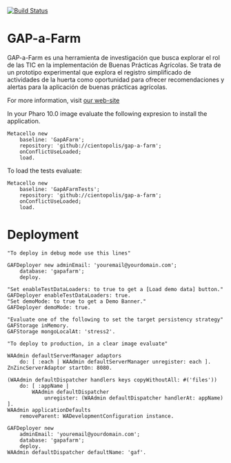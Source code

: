 [![Build Status](https://travis-ci.com/cientopolis/gap-a-farm.svg?branch=master)](https://travis-ci.com/cientopolis/gap-a-farm)

# GAP-a-Farm
GAP-a-Farm es una herramienta de investigación que busca explorar el rol de las TIC en la implementación de Buenas Prácticas Agrícolas. Se trata de un prototipo experimental que explora el registro simplificado de actividades de la huerta como oportunidad para ofrecer recomendaciones y alertas para la aplicación de buenas prácticas agrícolas. 

For more information, visit [our web-site](https://www.lifia.info.unlp.edu.ar/gap-a-farm/)

In your Pharo 10.0 image evaluate the following expresion to install the application.

```Smalltalk
Metacello new
	baseline: 'GapAFarm';
	repository: 'github://cientopolis/gap-a-farm';
	onConflictUseLoaded;
	load.
  ```
  
To load the tests evaluate:
  
```Smalltalk
Metacello new
	baseline: 'GapAFarmTests';
	repository: 'github://cientopolis/gap-a-farm';
	onConflictUseLoaded;
	load.
```

# Deployment

```Smalltalk
"To deploy in debug mode use this lines"

GAFDeployer new adminEmail: 'youremail@yourdomain.com'; 
	database: 'gapafarm';
	deploy.

"Set enableTestDataLoaders: to true to get a [Load demo data] button."
GAFDeployer enableTestDataLoaders: true.
"Set demoMode: to true to get a Demo Banner."
GAFDeployer demoMode: true.

"Evaluate one of the following to set the target persistency strategy"
GAFStorage inMemory.
GAFStorage mongoLocalAt: 'stress2'.

"To deploy to production, in a clear image evaluate"

WAAdmin defaultServerManager adaptors
	do: [ :each | WAAdmin defaultServerManager unregister: each ].
ZnZincServerAdaptor startOn: 8080.

(WAAdmin defaultDispatcher handlers keys copyWithoutAll: #('files'))
	do: [ :appName |
		WAAdmin defaultDispatcher
			unregister: (WAAdmin defaultDispatcher handlerAt: appName) ].
WAAdmin applicationDefaults
	removeParent: WADevelopmentConfiguration instance.

GAFDeployer new
	adminEmail: 'youremail@yourdomain.com';
	database: 'gapafarm';
	deploy.
WAAdmin defaultDispatcher defaultName: 'gaf'.
```
